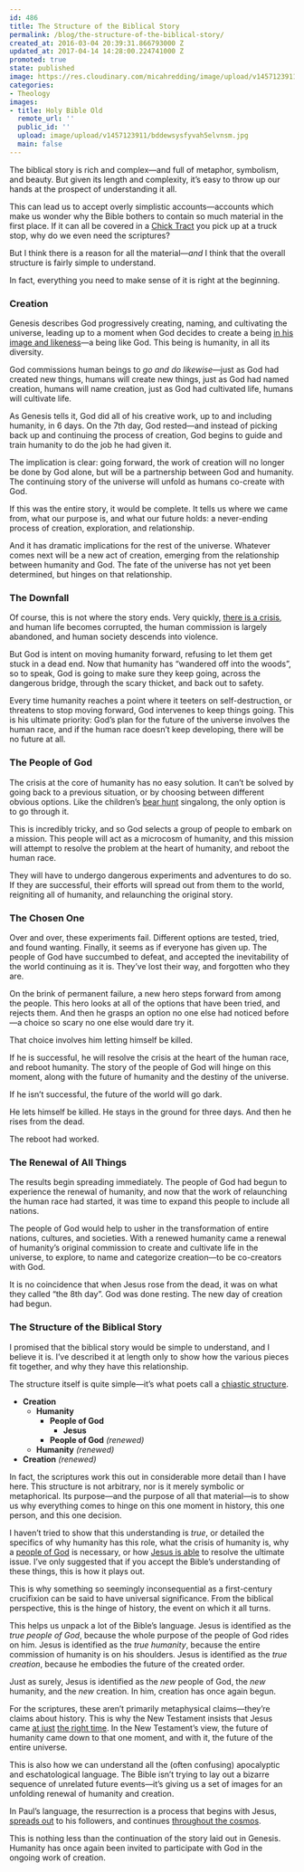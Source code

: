```yaml
---
id: 486
title: The Structure of the Biblical Story
permalink: /blog/the-structure-of-the-biblical-story/
created_at: 2016-03-04 20:39:31.866793000 Z
updated_at: 2017-04-14 14:28:00.224741000 Z
promoted: true
state: published
image: https://res.cloudinary.com/micahredding/image/upload/v1457123911/bddewsysfyvah5elvnsm.jpg
categories:
- Theology
images:
- title: Holy Bible Old
  remote_url: ''
  public_id: ''
  upload: image/upload/v1457123911/bddewsysfyvah5elvnsm.jpg
  main: false
---
```

The biblical story is rich and complex—and full of metaphor, symbolism, and beauty. But given its length and complexity, it’s easy to throw up our hands at the prospect of understanding it all.

This can lead us to accept overly simplistic accounts—accounts which make us wonder why the Bible bothers to contain so much material in the first place. If it can all be covered in a [Chick Tract](http://www.chick.com/reading/tracts/0001/0001_01.asp) you pick up at a truck stop, why do we even need the scriptures?

But I think there is a reason for all the material—*and* I think that the overall structure is fairly simple to understand.

In fact, everything you need to make sense of it is right at the beginning.

### Creation

Genesis describes God progressively creating, naming, and cultivating the universe, leading up to a moment when God decides to create a being [in his image and likeness](http://micahredding.com/blog/2012/04/28/image-god)—a being like God. This being is humanity, in all its diversity.

God commissions human beings to *go and do likewise*—just as God had created new things, humans will create new things, just as God had named creation, humans will name creation, just as God had cultivated life, humans will cultivate life.

As Genesis tells it, God did all of his creative work, up to and including humanity, in 6 days. On the 7th day, God rested—and instead of picking back up and continuing the process of creation, God begins to guide and train humanity to do the job he had given it.

The implication is clear: going forward, the work of creation will no longer be done by God alone, but will be a partnership between God and humanity. The continuing story of the universe will unfold as humans co-create with God.

If this was the entire story, it would be complete. It tells us where we came from, what our purpose is, and what our future holds: a never-ending process of creation, exploration, and relationship.

And it has dramatic implications for the rest of the universe. Whatever comes next will be a new act of creation, emerging from the relationship between humanity and God. The fate of the universe has not yet been determined, but hinges on that relationship.

### The Downfall

Of course, this is not where the story ends. Very quickly, [there is a crisis](http://micahredding.com/blog/2012/03/06/why-are-humans-evil), and human life becomes corrupted, the human commission is largely abandoned, and human society descends into violence.

But God is intent on moving humanity forward, refusing to let them get stuck in a dead end. Now that humanity has “wandered off into the woods”, so to speak, God is going to make sure they keep going, across the dangerous bridge, through the scary thicket, and back out to safety. 

Every time humanity reaches a point where it teeters on self-destruction, or threatens to stop moving forward, God intervenes to keep things going. This is his ultimate priority: God’s plan for the future of the universe involves the human race, and if the human race doesn’t keep developing, there will be no future at all.

### The People of God

The crisis at the core of humanity has no easy solution. It can’t be solved by going back to a previous situation, or by choosing between different obvious options. Like the children’s [bear hunt](http://www.funnysongsforkids.com/childrens-classics/were-going-on-a-bear-hunt) singalong, the only option is to go through it. 

This is incredibly tricky, and so God selects a group of people to embark on a mission. This people will act as a microcosm of humanity, and this mission will attempt to resolve the problem at the heart of humanity, and reboot the human race. 

They will have to undergo dangerous experiments and adventures to do so. If they are successful, their efforts will spread out from them to the world, reigniting all of humanity, and relaunching the original story.

### The Chosen One

Over and over, these experiments fail. Different options are tested, tried, and found wanting. Finally, it seems as if everyone has given up. The people of God have succumbed to defeat, and accepted the inevitability of the world continuing as it is. They’ve lost their way, and forgotten who they are.

On the brink of permanent failure, a new hero steps forward from among the people. This hero looks at all of the options that have been tried, and rejects them. And then he grasps an option no one else had noticed before—a choice so scary no one else would dare try it.

That choice involves him letting himself be killed. 

If he is successful, he will resolve the crisis at the heart of the human race, and reboot humanity. The story of the people of God will hinge on this moment, along with the future of humanity and the destiny of the universe.

If he isn’t successful, the future of the world will go dark.

He lets himself be killed. He stays in the ground for three days. And then he rises from the dead.

The reboot had worked.

### The Renewal of All Things

The results begin spreading immediately. The people of God had begun to experience the renewal of humanity, and now that the work of relaunching the human race had started, it was time to expand this people to include all nations.

The people of God would help to usher in the transformation of entire nations, cultures, and societies. With a renewed humanity came a renewal of humanity’s original commission to create and cultivate life in the universe, to explore, to name and categorize creation—to be co-creators with God.

It is no coincidence that when Jesus rose from the dead, it was on what they called “the 8th day”. God was done resting. The new day of creation had begun.

### The Structure of the Biblical Story

I promised that the biblical story would be simple to understand, and I believe it is. I’ve described it at length only to show how the various pieces fit together, and why they have this relationship. 

The structure itself is quite simple—it’s what poets call a [chiastic structure](https://en.wikipedia.org/wiki/Chiastic_structure).

* **Creation**
	* **Humanity**
		* **People of God**
			* **Jesus**
		* **People of God** *(renewed)*
	* **Humanity** *(renewed)*
* **Creation** *(renewed)*

In fact, the scriptures work this out in considerable more detail than I have here. This structure is not arbitrary, nor is it merely symbolic or metaphorical. Its purpose—and the purpose of all that material—is to show us why everything comes to hinge on this one moment in history, this one person, and this one decision. 

I haven’t tried to show that this understanding is *true*, or detailed the specifics of why humanity has this role, what the crisis of humanity is, why a [people of God](http://micahredding.com/blog/2012/03/12/ancient-israel-vs-blood-gods) is necessary, or how [Jesus is able](http://micahredding.com/blog/2012/04/02/jesus-insurgent) to resolve the ultimate issue. I’ve only suggested that if you accept the Bible’s understanding of these things, this is how it plays out.

This is why something so seemingly inconsequential as a first-century crucifixion can be said to have universal significance. From the biblical perspective, this is the hinge of history, the event on which it all turns.

This helps us unpack a lot of the Bible’s language. Jesus is identified as the *true people of God*, because the whole purpose of the people of God rides on him. Jesus is identified as the *true humanity*, because the entire commission of humanity is on his shoulders. Jesus is identified as the *true creation*, because he embodies the future of the created order.

Just as surely, Jesus is identified as the *new* people of God, the *new* humanity, and the *new* creation. In him, creation has once again begun.

For the scriptures, these aren’t primarily metaphysical claims—they’re claims about history. This is why the New Testament insists that Jesus came [at just](https://www.biblegateway.com/passage/?search=Romans+5:6&version=NIV) [the right time](https://www.biblegateway.com/passage/?search=Galatians+4%3A4&version=NIV). In the New Testament’s view, the future of humanity came down to that one moment, and with it, the future of the entire universe.

This is also how we can understand all the (often confusing) apocalyptic and eschatological language. The Bible isn’t trying to lay out a bizarre sequence of unrelated future events—it’s giving us a set of images for an unfolding renewal of humanity and creation. 

In Paul’s language, the resurrection is a process that begins with Jesus, [spreads out](https://www.biblegateway.com/passage/?search=1+corinthians+15%3A20-26&version=NIV) to his followers, and continues [throughout the cosmos](https://www.biblegateway.com/passage/?search=Romans+8%3A19-21&version=NIV).

This is nothing less than the continuation of the story laid out in Genesis. Humanity has once again been invited to participate with God in the ongoing work of creation.
